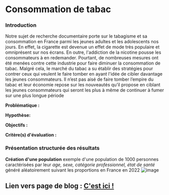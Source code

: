 # Consommation de tabac

### Introduction

Notre sujet de recherche documentaire porte sur le tabagisme et sa consommation en France parmi les jeunes adultes et les adolescents nos jours. En effet, la cigarette est devenue un effet de mode très populaire et omniprésent sur nos écrans.  En outre, l'addiction de la nicotine pousse les consommateurs à en redemander. Pourtant, de nombreuses mesures ont été menées contre cette industrie pour faire diminuer la consommation de tabac. Malgré cela, le marché du tabac a su établir des stratégies pour contrer ceux qui veulent le faire tomber en ayant l'idée de cibler davantage les jeunes consommateurs. Il n’est pas aisé de faire tomber l’empire du tabac et leur économie repose sur les nouveautés qu’il propose en ciblant les jeunes consommateurs qui seront les plus à même de continuer à fumer sur une plus longue période

**Problématique :** 

**Hypothèse:**

**Objectifs :**

**Critère(s) d'évaluation :**

### Présentation structurée des résultats

**Création d'une population**
exemple d'une population de 1000 personnes caractérisées par leur *age, sexe, catégorie professionnel, état de santé* généré aléatoirement suivant les proportions en France en 2022
![image](https://user-images.githubusercontent.com/96307633/163717059-976636f5-a0a6-4c81-b271-fb7d017a3a4e.png)




## Lien vers page de blog : <a href="blog.html"> C'est ici ! </a>


